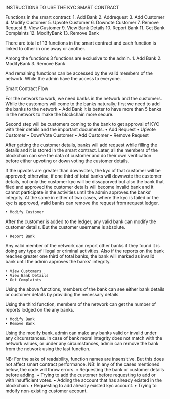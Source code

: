INSTRUCTIONS TO USE THE KYC SMART CONTRACT

Functions in the smart contract:
    1. Add Bank
    2. Addrequest
    3. Add Customer
    4. Modify Customer
    5. Upvote Customer
    6. Downote Customer
    7. Remove Request
    8. View Customer
    9. View Bank Details
    10. Report Bank
    11. Get Bank Complaints
    12. ModifyBank
    13. Remove Bank

There are total of 13 functions in the smart contract and each function is linked to other in one away or another.

Among the functions 3 functions are exclusive to the admin.
    1. Add Bank
    2. ModifyBank
    3. Remove Bank

And remaining functions can be accessed by the valid members of the network. While the admin have the access to everyone.



Smart Contract Flow

For the network to work, we need banks in the network and the customers. While the customers will come to the banks naturally; first we need to add the banks to the network
    • Add Bank
It is better to have more than 5 banks in the network to make the blockchain more secure.

Second step will be customers coming to the bank to get approval of KYC with their details and the important documents.
    • Add Request
    • UpVote Customer
    • DownVote Customer
    • Add Customer
    • Remove Request

After getting the customer details, banks will add request while filling the details and it is stored in the smart contract. Later, all the members of the blockchain can see the data of customer and do their own verification before either upvoting or down voting the customer details.

If the upvotes are greater than downvotes, the kyc of that customer will be approved; otherwise, if one third of total banks will downvote the customer details, not only the customer kyc will be dissaporved but also the bank that filed and approved the customer details will become invalid bank and it cannot participate in the activities until the admin approves the banks’ integrity.
At the same in either of two cases, where the kyc is failed or the kyc is approved, valid banks can remove the request from request ledger.

    • Modify Customer

After the customer is added to the ledger, any valid bank can modify the customer details. But the customer username is absolute.



    • Report Bank

Any valid member of the network can report other banks if they found it is doing any type of illegal or criminal activities. Also if the reports on the bank reaches greater one third of total banks, the bank will marked as invalid bank until the admin approves the banks’ integrity. 

    • View Customers
    • View Bank Details
    • Get Complaints

Using the above functions, members of the bank can see either bank details or customer details by providing the necessary details.

Using the third function, members of the network can get the number of reports lodged on the any banks.

    • Modify Bank
    • Remove Bank

Using the modify bank, admin can make any banks valid or invalid under any circumstances. In case of bank moral integrity does not match with the network values, or under any circumstances, admin can remove the bank from the network using the last function.

NB: For the sake of readability, function names are insensitive. But this does not affect smart contract performance.
NB: In any of the cases mentioned below, the code will throw errors.
    • Requesting the bank or customer details before adding.
    • Trying to add the customer before requesting to add or with insufficient votes.
    • Adding the account that has already existed in the blockchain.
    • Requesting to add already existed kyc account.
    • Trying to mdoify non-existing customer account.




       





